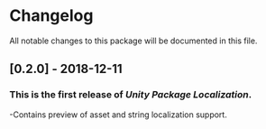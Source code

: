 # Changelog
All notable changes to this package will be documented in this file.

## [0.2.0] - 2018-12-11

### This is the first release of *Unity Package Localization*.
-Contains preview of asset and string localization support.
